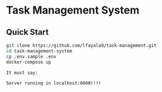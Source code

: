 # Task Management System
## Quick Start
```bash
git clone https://github.com/lfayala9/task-management.git
cd task-management-system
cp .env.sample .env
docker-compose up

It must say:

Server running in localhost:8000!!!!